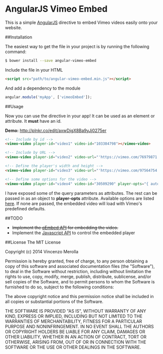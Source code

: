 # AngularJS Vimeo Embed

This is a simple [AngularJS][1] directive to embed Vimeo videos easily onto your website.


##Installation

The easiest way to get the file in your project is by running the following
command:
```bash
$ bower install --save angular-vimeo-embed
```


Include the file in your HTML
```html
<script src="path/to/angular-vimeo-embed.min.js"></script>
```

And add a dependency to the module
```javascript
angular.module('myApp', ['vimeoEmbed']);
```


##Usage

Now you can use the directive in your app! It can be used as an element or attribute. It **must** have an id.

**Demo:** http://plnkr.co/edit/axwDjgX8Ba9yJj0275er

```html
<!-- Include by id -->
<vimeo-video player-id="video1" video-id="103384798"></vimeo-video>

<!-- Include by URL -->
<vimeo-video player-id="video2" video-url="'https://vimeo.com/76979871'"></vimeo-video>

<!-- Define the player's width and height -->
<vimeo-video player-id="video3" video-url="'https://vimeo.com/97564754'" player-width="640" player-height="360"></vimeo-video>

<!-- Define some options for the video -->
<vimeo-video player-id="video4" video-id="30509290" player-opts="{ autoplay: 1, color: 'f00'}"></vimeo-video>

```

I have exposed some of the query parameters as attributes. The rest can be passed in as an object to **player-opts** attribute.
Available options are listed [here][2]. If none are passed, the embedded video will load with Vimeo's predefined defaults.



##TODO
- ~~Implement the [oEmbed API][2] for embedding the video.~~
- Implement the [Javascript API][3] to control the embedded player


##License
The MIT License

Copyright (c) 2014 Vincenzo Merolla

Permission is hereby granted, free of charge, to any person obtaining a copy
of this software and associated documentation files (the "Software"), to deal
in the Software without restriction, including without limitation the rights
to use, copy, modify, merge, publish, distribute, sublicense, and/or sell
copies of the Software, and to permit persons to whom the Software is
furnished to do so, subject to the following conditions:

The above copyright notice and this permission notice shall be included in
all copies or substantial portions of the Software.

THE SOFTWARE IS PROVIDED "AS IS", WITHOUT WARRANTY OF ANY KIND, EXPRESS OR
IMPLIED, INCLUDING BUT NOT LIMITED TO THE WARRANTIES OF MERCHANTABILITY,
FITNESS FOR A PARTICULAR PURPOSE AND NONINFRINGEMENT. IN NO EVENT SHALL THE
AUTHORS OR COPYRIGHT HOLDERS BE LIABLE FOR ANY CLAIM, DAMAGES OR OTHER
LIABILITY, WHETHER IN AN ACTION OF CONTRACT, TORT OR OTHERWISE, ARISING FROM,
OUT OF OR IN CONNECTION WITH THE SOFTWARE OR THE USE OR OTHER DEALINGS IN
THE SOFTWARE.

[1]:https://angularjs.org
[2]:https://developer.vimeo.com/apis/oembed
[3]:https://developer.vimeo.com/player/js-api
